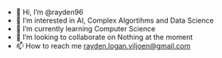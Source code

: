 - 👋 Hi, I’m @rayden96
- 👀 I’m interested in AI, Complex Algortihms and Data Science
- 🌱 I’m currently learning Computer Science
- 💞️ I’m looking to collaborate on Nothing at the moment
- 📫 How to reach me rayden.logan.viljoen@gmail.com

<!---
rayden96/rayden96 is a ✨ special ✨ repository because its `README.md` (this file) appears on your GitHub profile.
You can click the Preview link to take a look at your changes.
--->
